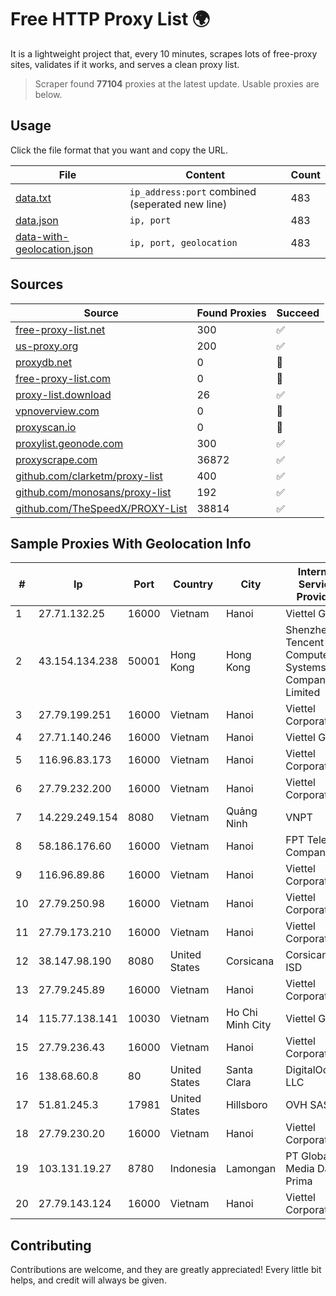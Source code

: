 
# Free HTTP Proxy List 🌍

It is a lightweight project that, every 10 minutes, scrapes lots of free-proxy sites, validates if it works, and serves a clean proxy list.


> Scraper found **77104** proxies at the latest update. Usable proxies are below.

## Usage

Click the file format that you want and copy the URL.


|File|Content|Count|
|----|-------|-----|
|[data.txt](https://raw.githubusercontent.com/themiralay/Proxy-List-World/master/data.txt)|`ip_address:port` combined (seperated new line)|483|
|[data.json](https://raw.githubusercontent.com/themiralay/Proxy-List-World/master/data.json)|`ip, port`|483|
|[data-with-geolocation.json](https://raw.githubusercontent.com/themiralay/Proxy-List-World/master/data-with-geolocation.json)|`ip, port, geolocation`|483|

## Sources

|Source|Found Proxies|Succeed|
|------|-------------|-------|
|[free-proxy-list.net](https://free-proxy-list.net)|300|✅|
|[us-proxy.org](https://www.us-proxy.org)|200|✅|
|[proxydb.net](http://proxydb.net)|0|🚫|
|[free-proxy-list.com](https://free-proxy-list.com/?page=&port=&type%5B%5D=http&type%5B%5D=https&up_time=0&search=Search)|0|🚫|
|[proxy-list.download](https://www.proxy-list.download/HTTP)|26|✅|
|[vpnoverview.com](https://vpnoverview.com/privacy/anonymous-browsing/free-proxy-servers)|0|🚫|
|[proxyscan.io](https://www.proxyscan.io)|0|🚫|
|[proxylist.geonode.com](https://proxylist.geonode.com/api/proxy-list?limit=300&page=1&sort_by=lastChecked&sort_type=desc&protocols=http,https)|300|✅|
|[proxyscrape.com](https://api.proxyscrape.com/v2/?request=displayproxies&protocol=http&timeout=10000&country=all&ssl=all&anonymity=all)|36872|✅|
|[github.com/clarketm/proxy-list](https://raw.githubusercontent.com/clarketm/proxy-list/master/proxy-list-raw.txt)|400|✅|
|[github.com/monosans/proxy-list](https://raw.githubusercontent.com/monosans/proxy-list/main/proxies/http.txt)|192|✅|
|[github.com/TheSpeedX/PROXY-List](https://raw.githubusercontent.com/TheSpeedX/PROXY-List/master/http.txt)|38814|✅|


## Sample Proxies With Geolocation Info

|#|Ip|Port|Country|City|Internet Service Provider|
|-|--|----|-------|----|-------------------------|
|1|27.71.132.25|16000|Vietnam|Hanoi|Viettel Group|
|2|43.154.134.238|50001|Hong Kong|Hong Kong|Shenzhen Tencent Computer Systems Company Limited|
|3|27.79.199.251|16000|Vietnam|Hanoi|Viettel Corporation|
|4|27.71.140.246|16000|Vietnam|Hanoi|Viettel Group|
|5|116.96.83.173|16000|Vietnam|Hanoi|Viettel Corporation|
|6|27.79.232.200|16000|Vietnam|Hanoi|Viettel Corporation|
|7|14.229.249.154|8080|Vietnam|Quảng Ninh|VNPT|
|8|58.186.176.60|16000|Vietnam|Hanoi|FPT Telecom Company|
|9|116.96.89.86|16000|Vietnam|Hanoi|Viettel Corporation|
|10|27.79.250.98|16000|Vietnam|Hanoi|Viettel Corporation|
|11|27.79.173.210|16000|Vietnam|Hanoi|Viettel Corporation|
|12|38.147.98.190|8080|United States|Corsicana|Corsicana ISD|
|13|27.79.245.89|16000|Vietnam|Hanoi|Viettel Corporation|
|14|115.77.138.141|10030|Vietnam|Ho Chi Minh City|Viettel Group|
|15|27.79.236.43|16000|Vietnam|Hanoi|Viettel Corporation|
|16|138.68.60.8|80|United States|Santa Clara|DigitalOcean, LLC|
|17|51.81.245.3|17981|United States|Hillsboro|OVH SAS|
|18|27.79.230.20|16000|Vietnam|Hanoi|Viettel Corporation|
|19|103.131.19.27|8780|Indonesia|Lamongan|PT Global Media Data Prima|
|20|27.79.143.124|16000|Vietnam|Hanoi|Viettel Corporation|



## Contributing

Contributions are welcome, and they are greatly appreciated! Every
little bit helps, and credit will always be given.

